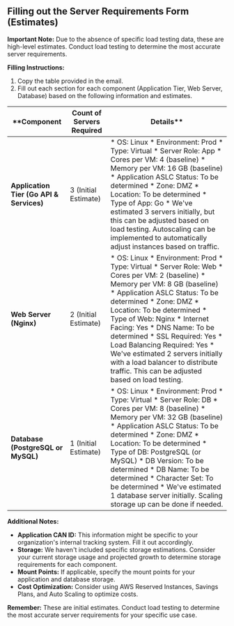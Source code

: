 ## Filling out the Server Requirements Form (Estimates)

**Important Note:** Due to the absence of specific load testing data, these are high-level estimates. Conduct load testing to determine the most accurate server requirements. 

**Filling Instructions:**

1. Copy the table provided in the email.
2. Fill out each section for each component (Application Tier, Web Server, Database) based on the following information and estimates.

**Component | Count of Servers Required | Details**
---|---|---|
**Application Tier (Go API & Services)** | 3 (Initial Estimate) |  * OS: Linux  * Environment: Prod  * Type: Virtual  * Server Role: App  * Cores per VM: 4 (baseline)  * Memory per VM: 16 GB (baseline)  * Application ASLC Status: To be determined  * Zone: DMZ  * Location: To be determined  * Type of App: Go  *  We've estimated 3 servers initially, but this can be adjusted based on load testing. Autoscaling can be implemented to automatically adjust instances based on traffic.
**Web Server (Nginx)** | 2 (Initial Estimate) | * OS: Linux  * Environment: Prod  * Type: Virtual  * Server Role: Web  * Cores per VM: 2 (baseline)  * Memory per VM: 8 GB (baseline)  * Application ASLC Status: To be determined  * Zone: DMZ  * Location: To be determined  * Type of Web: Nginx  * Internet Facing: Yes  * DNS Name: To be determined  * SSL Required: Yes  * Load Balancing Required: Yes  * We've estimated 2 servers initially with a load balancer to distribute traffic. This can be adjusted based on load testing.
**Database (PostgreSQL or MySQL)** | 1 (Initial Estimate) | * OS: Linux  * Environment: Prod  * Type: Virtual  * Server Role: DB  * Cores per VM: 8 (baseline)  * Memory per VM: 32 GB (baseline)  * Application ASLC Status: To be determined  * Zone: DMZ  * Location: To be determined  * Type of DB: PostgreSQL (or MySQL)  * DB Version: To be determined  * DB Name: To be determined  * Character Set: To be determined  * We've estimated 1 database server initially. Scaling storage up can be done if needed.

**Additional Notes:**

*  **Application CAN ID:**  This information might be specific to your organization's internal tracking system. Fill it out accordingly.
* **Storage:** We haven't included specific storage estimations.  Consider your current storage usage and projected growth to determine storage requirements for each component.
* **Mount Points:** If applicable, specify the mount points for your application and database storage.
* **Cost Optimization:** Consider using AWS Reserved Instances, Savings Plans, and Auto Scaling to optimize costs.

**Remember:** These are initial estimates. Conduct load testing to determine the most accurate server requirements for your specific use case.

